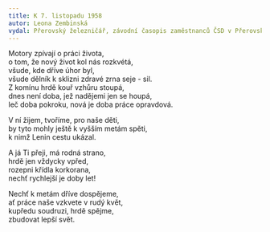 ```yaml
---
title: K 7. listopadu 1958
autor: Leona Zembinská
vydal: Přerovský železničář, závodní časopis zaměstnanců ČSD v Přerovském železničním uzlu, 1958
---
```



Motory zpívají o práci života,  
o tom, že nový život kol nás rozkvétá,  
všude, kde dříve úhor byl,  
všude dělník k sklizni zdravé zrna seje - sil.   
Z komínu hrdě kouř vzhůru stoupá,  
dnes není doba, jež nadějemi jen se houpá,  
leč doba pokroku, nová je doba práce opravdová.

V ní žijem, tvoříme, pro naše děti,  
by tyto mohly ještě k vyšším metám spěti,   
k nimž Lenin cestu ukázal.

A já Ti přeji, má rodná strano,  
hrdě jen vždycky vpřed,  
rozepni křídla korkorana,  
nechť rychlejší je doby let!

Nechť k metám dříve dospějeme,  
ať práce naše vzkvete v rudý květ,   
kupředu soudruzi, hrdě spějme,   
zbudovat lepší svět.

